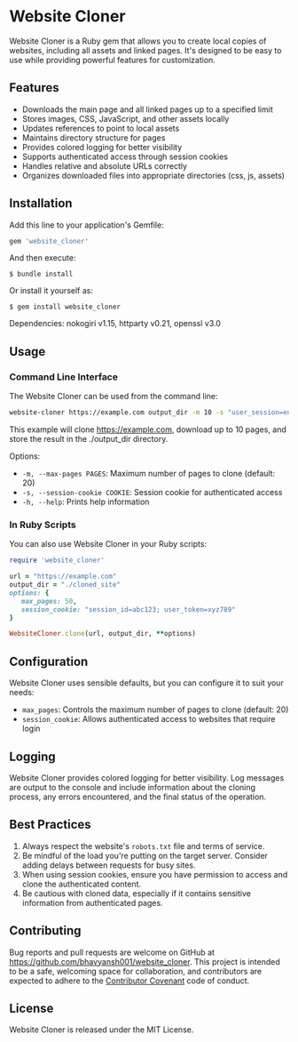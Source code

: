 # Website Cloner

Website Cloner is a Ruby gem that allows you to create local copies of websites, including all assets and linked pages. It's designed to be easy to use while providing powerful features for customization.

## Features

* Downloads the main page and all linked pages up to a specified limit
* Stores images, CSS, JavaScript, and other assets locally
* Updates references to point to local assets
* Maintains directory structure for pages
* Provides colored logging for better visibility
* Supports authenticated access through session cookies
* Handles relative and absolute URLs correctly
* Organizes downloaded files into appropriate directories (css, js, assets)

## Installation

Add this line to your application's Gemfile:

```ruby
gem 'website_cloner'
```

And then execute:

```
$ bundle install
```

Or install it yourself as:

```
$ gem install website_cloner
```
Dependencies: nokogiri v1.15, httparty v0.21, openssl v3.0

## Usage

### Command Line Interface

The Website Cloner can be used from the command line:

```bash
website-cloner https://example.com output_dir -m 10 -s "user_session=endoded_cookie_string"
```
This example will clone https://example.com, download up to 10 pages, and store the result in the ./output_dir directory.

Options:
- `-m, --max-pages PAGES`: Maximum number of pages to clone (default: 20)
- `-s, --session-cookie COOKIE`: Session cookie for authenticated access
- `-h, --help`: Prints help information

### In Ruby Scripts

You can also use Website Cloner in your Ruby scripts:

```ruby
require 'website_cloner'

url = "https://example.com"
output_dir = "./cloned_site"
options: {
   max_pages: 50,
   session_cookie: "session_id=abc123; user_token=xyz789"
}

WebsiteCloner.clone(url, output_dir, **options)
```

## Configuration

Website Cloner uses sensible defaults, but you can configure it to suit your needs:

- `max_pages`: Controls the maximum number of pages to clone (default: 20)
- `session_cookie`: Allows authenticated access to websites that require login

## Logging

Website Cloner provides colored logging for better visibility. Log messages are output to the console and include information about the cloning process, any errors encountered, and the final status of the operation.

## Best Practices

1. Always respect the website's `robots.txt` file and terms of service.
2. Be mindful of the load you're putting on the target server. Consider adding delays between requests for busy sites.
3. When using session cookies, ensure you have permission to access and clone the authenticated content.
4. Be cautious with cloned data, especially if it contains sensitive information from authenticated pages.

## Contributing

Bug reports and pull requests are welcome on GitHub at https://github.com/bhavyansh001/website_cloner. This project is intended to be a safe, welcoming space for collaboration, and contributors are expected to adhere to the [Contributor Covenant](https://contributor-covenant.org) code of conduct.

## License

Website Cloner is released under the MIT License.
